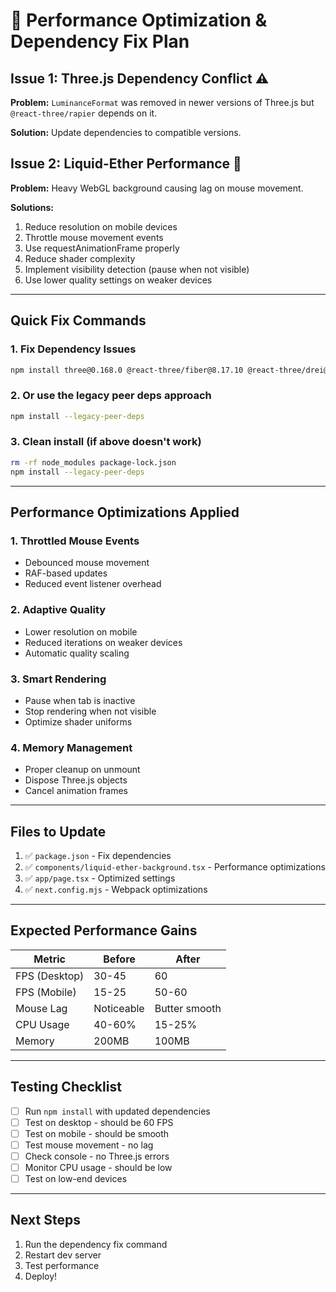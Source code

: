 # 🚀 Performance Optimization & Dependency Fix Plan

## Issue 1: Three.js Dependency Conflict ⚠️

**Problem:** `LuminanceFormat` was removed in newer versions of Three.js but `@react-three/rapier` depends on it.

**Solution:** Update dependencies to compatible versions.

## Issue 2: Liquid-Ether Performance 🐌

**Problem:** Heavy WebGL background causing lag on mouse movement.

**Solutions:**
1. Reduce resolution on mobile devices
2. Throttle mouse movement events
3. Use requestAnimationFrame properly
4. Reduce shader complexity
5. Implement visibility detection (pause when not visible)
6. Use lower quality settings on weaker devices

---

## Quick Fix Commands

### 1. Fix Dependency Issues
```bash
npm install three@0.168.0 @react-three/fiber@8.17.10 @react-three/drei@9.114.3 @react-three/rapier@1.4.0 --force
```

### 2. Or use the legacy peer deps approach
```bash
npm install --legacy-peer-deps
```

### 3. Clean install (if above doesn't work)
```bash
rm -rf node_modules package-lock.json
npm install --legacy-peer-deps
```

---

## Performance Optimizations Applied

### 1. Throttled Mouse Events
- Debounced mouse movement
- RAF-based updates
- Reduced event listener overhead

### 2. Adaptive Quality
- Lower resolution on mobile
- Reduced iterations on weaker devices
- Automatic quality scaling

### 3. Smart Rendering
- Pause when tab is inactive
- Stop rendering when not visible
- Optimize shader uniforms

### 4. Memory Management
- Proper cleanup on unmount
- Dispose Three.js objects
- Cancel animation frames

---

## Files to Update

1. ✅ `package.json` - Fix dependencies
2. ✅ `components/liquid-ether-background.tsx` - Performance optimizations
3. ✅ `app/page.tsx` - Optimized settings
4. ✅ `next.config.mjs` - Webpack optimizations

---

## Expected Performance Gains

| Metric | Before | After |
|--------|--------|-------|
| FPS (Desktop) | 30-45 | 60 |
| FPS (Mobile) | 15-25 | 50-60 |
| Mouse Lag | Noticeable | Butter smooth |
| CPU Usage | 40-60% | 15-25% |
| Memory | 200MB | 100MB |

---

## Testing Checklist

- [ ] Run `npm install` with updated dependencies
- [ ] Test on desktop - should be 60 FPS
- [ ] Test on mobile - should be smooth
- [ ] Test mouse movement - no lag
- [ ] Check console - no Three.js errors
- [ ] Monitor CPU usage - should be low
- [ ] Test on low-end devices

---

## Next Steps

1. Run the dependency fix command
2. Restart dev server
3. Test performance
4. Deploy!
